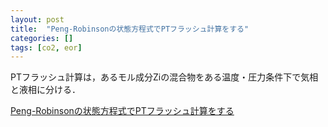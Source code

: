 ```yaml
---
layout: post
title:  "Peng-Robinsonの状態方程式でPTフラッシュ計算をする"
categories: []
tags: [co2, eor]
---
```


PTフラッシュ計算は，あるモル成分Ziの混合物をある温度・圧力条件下で気相と液相に分ける．

[Peng-Robinsonの状態方程式でPTフラッシュ計算をする](https://nbviewer.jupyter.org/github/mayuneko-re/notebook/blob/master/colab/PT_Flash_Calculation.ipynb)

